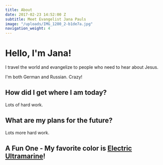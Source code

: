 ```yaml
---
title: About
date: 2017-02-23 14:52:00 Z
subtitle: Meet Evangelist Jana Pauls
image: "/uploads/IMG_1280_2-b1de7a.jpg"
navigation_weight: 4
---
```


# Hello, I'm Jana!

I travel the world and evangelize to people who need to hear about Jesus. 

I'm both German and Russian. Crazy!

## How did I get where I am today?

Lots of hard work.

## What are my plans for the future?

Lots more hard work.

## A Fun One - My favorite color is [Electric Ultramarine](https://en.wikipedia.org/wiki/Ultramarine)!